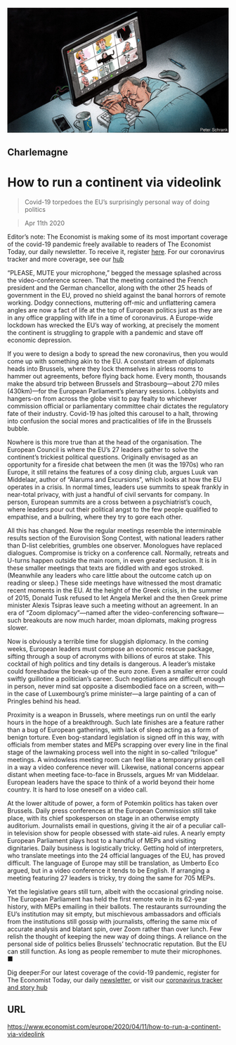 ![](./images/20200411_EUD000_0.jpg)

## Charlemagne

# How to run a continent via videolink

> Covid-19 torpedoes the EU’s surprisingly personal way of doing politics

> Apr 11th 2020

Editor’s note: The Economist is making some of its most important coverage of the covid-19 pandemic freely available to readers of The Economist Today, our daily newsletter. To receive it, register [here](https://www.economist.com//newslettersignup). For our coronavirus tracker and more coverage, see our [hub](https://www.economist.com//coronavirus)

“PLEASE, MUTE your microphone,” begged the message splashed across the video-conference screen. That the meeting contained the French president and the German chancellor, along with the other 25 heads of government in the EU, proved no shield against the banal horrors of remote working. Dodgy connections, muttering off-mic and unflattering camera angles are now a fact of life at the top of European politics just as they are in any office grappling with life in a time of coronavirus. A Europe-wide lockdown has wrecked the EU’s way of working, at precisely the moment the continent is struggling to grapple with a pandemic and stave off economic depression.

If you were to design a body to spread the new coronavirus, then you would come up with something akin to the EU. A constant stream of diplomats heads into Brussels, where they lock themselves in airless rooms to hammer out agreements, before flying back home. Every month, thousands make the absurd trip between Brussels and Strasbourg—about 270 miles (430km)—for the European Parliament’s plenary sessions. Lobbyists and hangers-on from across the globe visit to pay fealty to whichever commission official or parliamentary committee chair dictates the regulatory fate of their industry. Covid-19 has jolted this carousel to a halt, throwing into confusion the social mores and practicalities of life in the Brussels bubble.

Nowhere is this more true than at the head of the organisation. The European Council is where the EU’s 27 leaders gather to solve the continent’s trickiest political questions. Originally envisaged as an opportunity for a fireside chat between the men (it was the 1970s) who ran Europe, it still retains the features of a cosy dining club, argues Luuk van Middelaar, author of “Alarums and Excursions”, which looks at how the EU operates in a crisis. In normal times, leaders use summits to speak frankly in near-total privacy, with just a handful of civil servants for company. In person, European summits are a cross between a psychiatrist’s couch, where leaders pour out their political angst to the few people qualified to empathise, and a bullring, where they try to gore each other.

All this has changed. Now the regular meetings resemble the interminable results section of the Eurovision Song Contest, with national leaders rather than D-list celebrities, grumbles one observer. Monologues have replaced dialogues. Compromise is tricky on a conference call. Normally, retreats and U-turns happen outside the main room, in even greater seclusion. It is in these smaller meetings that texts are fiddled with and egos stroked. (Meanwhile any leaders who care little about the outcome catch up on reading or sleep.) These side meetings have witnessed the most dramatic recent moments in the EU. At the height of the Greek crisis, in the summer of 2015, Donald Tusk refused to let Angela Merkel and the then Greek prime minister Alexis Tsipras leave such a meeting without an agreement. In an era of “Zoom diplomacy”—named after the video-conferencing software—such breakouts are now much harder, moan diplomats, making progress slower.

Now is obviously a terrible time for sluggish diplomacy. In the coming weeks, European leaders must compose an economic rescue package, sifting through a soup of acronyms with billions of euros at stake. This cocktail of high politics and tiny details is dangerous. A leader’s mistake could foreshadow the break-up of the euro zone. Even a smaller error could swiftly guillotine a politician’s career. Such negotiations are difficult enough in person, never mind sat opposite a disembodied face on a screen, with—in the case of Luxembourg’s prime minister—a large painting of a can of Pringles behind his head.

Proximity is a weapon in Brussels, where meetings run on until the early hours in the hope of a breakthrough. Such late finishes are a feature rather than a bug of European gatherings, with lack of sleep acting as a form of benign torture. Even bog-standard legislation is signed off in this way, with officials from member states and MEPs scrapping over every line in the final stage of the lawmaking process well into the night in so-called “trilogue” meetings. A windowless meeting room can feel like a temporary prison cell in a way a video conference never will. Likewise, national concerns appear distant when meeting face-to-face in Brussels, argues Mr van Middelaar. European leaders have the space to think of a world beyond their home country. It is hard to lose oneself on a video call.

At the lower altitude of power, a form of Potemkin politics has taken over Brussels. Daily press conferences at the European Commission still take place, with its chief spokesperson on stage in an otherwise empty auditorium. Journalists email in questions, giving it the air of a peculiar call-in television show for people obsessed with state-aid rules. A nearly empty European Parliament plays host to a handful of MEPs and visiting dignitaries. Daily business is logistically tricky. Getting hold of interpreters, who translate meetings into the 24 official languages of the EU, has proved difficult. The language of Europe may still be translation, as Umberto Eco argued, but in a video conference it tends to be English. If arranging a meeting featuring 27 leaders is tricky, try doing the same for 705 MEPs.

Yet the legislative gears still turn, albeit with the occasional grinding noise. The European Parliament has held the first remote vote in its 62-year history, with MEPs emailing in their ballots. The restaurants surrounding the EU’s institution may sit empty, but mischievous ambassadors and officials from the institutions still gossip with journalists, offering the same mix of accurate analysis and blatant spin, over Zoom rather than over lunch. Few relish the thought of keeping the new way of doing things. A reliance on the personal side of politics belies Brussels’ technocratic reputation. But the EU can still function. As long as people remember to mute their microphones. ■

Dig deeper:For our latest coverage of the covid-19 pandemic, register for The Economist Today, our daily [newsletter](https://www.economist.com//newslettersignup), or visit our [coronavirus tracker and story hub](https://www.economist.com//coronavirus)

## URL

https://www.economist.com/europe/2020/04/11/how-to-run-a-continent-via-videolink

